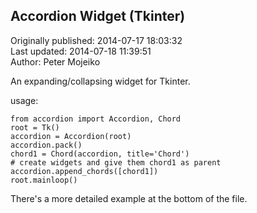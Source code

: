 ## Accordion Widget (Tkinter)  
Originally published: 2014-07-17 18:03:32  
Last updated: 2014-07-18 11:39:51  
Author: Peter Mojeiko  
  
An expanding/collapsing widget for Tkinter.

usage:

    from accordion import Accordion, Chord
    root = Tk()
    accordion = Accordion(root)
    accordion.pack()
    chord1 = Chord(accordion, title='Chord')
    # create widgets and give them chord1 as parent
    accordion.append_chords([chord1])
    root.mainloop()

There's a more detailed example at the bottom of the file.